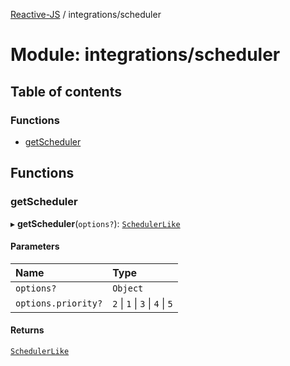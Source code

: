 [Reactive-JS](../README.md) / integrations/scheduler

# Module: integrations/scheduler

## Table of contents

### Functions

- [getScheduler](integrations_scheduler.md#getscheduler)

## Functions

### getScheduler

▸ **getScheduler**(`options?`): [`SchedulerLike`](../interfaces/core.SchedulerLike.md)

#### Parameters

| Name | Type |
| :------ | :------ |
| `options?` | `Object` |
| `options.priority?` | ``2`` \| ``1`` \| ``3`` \| ``4`` \| ``5`` |

#### Returns

[`SchedulerLike`](../interfaces/core.SchedulerLike.md)
